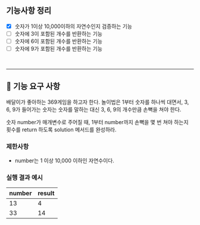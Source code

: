 ## 기능사항 정리
- [x] 숫자가 1이상 10,000이하의 자연수인지 검증하는 기능
- [ ] 숫자에 3이 포함된 개수를 반환하는 기능
- [ ] 숫자에 6이 포함된 개수를 반환하는 기능
- [ ] 숫자에 9가 포함된 개수를 반환하는 기능

<br>

---
## 🚀 기능 요구 사항

배달이가 좋아하는 369게임을 하고자 한다. 놀이법은 1부터 숫자를 하나씩 대면서, 3, 6, 9가 들어가는 숫자는 숫자를 말하는 대신 3, 6, 9의 개수만큼 손뼉을 쳐야 한다.

숫자 number가 매개변수로 주어질 때, 1부터 number까지 손뼉을 몇 번 쳐야 하는지 횟수를 return 하도록 solution 메서드를 완성하라.

### 제한사항

- number는 1 이상 10,000 이하인 자연수이다.

### 실행 결과 예시

| number | result |
| --- | --- |
| 13 | 4 |
| 33 | 14 |

